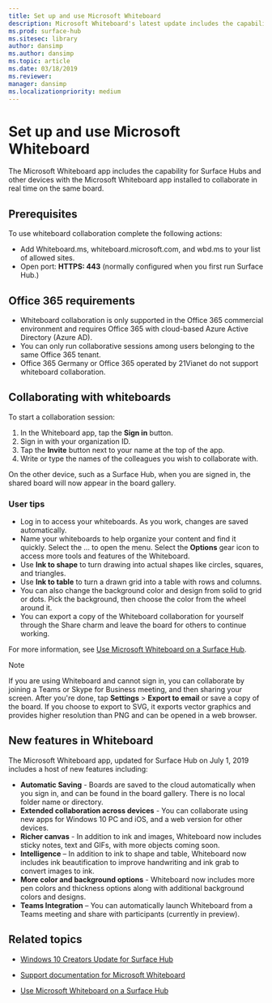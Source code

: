 ```yaml
---
title: Set up and use Microsoft Whiteboard
description: Microsoft Whiteboard's latest update includes the capability for two Surface Hubs to collaborate in real time on the same board.
ms.prod: surface-hub
ms.sitesec: library
author: dansimp
ms.author: dansimp
ms.topic: article
ms.date: 03/18/2019
ms.reviewer: 
manager: dansimp
ms.localizationpriority: medium
---
```


# Set up and use Microsoft Whiteboard

The Microsoft Whiteboard app includes the capability for Surface Hubs and other devices with the Microsoft Whiteboard app installed to collaborate in real time on the same board.

## Prerequisites

To use whiteboard collaboration complete the following actions:

- Add  Whiteboard.ms, whiteboard.microsoft.com, and wbd.ms to your list of allowed sites.
- Open port: **HTTPS: 443** (normally configured when you first run Surface Hub.)

## Office 365 requirements

- Whiteboard collaboration is only supported in the Office 365 commercial environment and requires Office 365 with cloud-based Azure Active Directory (Azure AD).
- You can only run collaborative sessions among users belonging to the same Office 365 tenant.
- Office 365 Germany or Office 365 operated by 21Vianet do not support whiteboard collaboration.

## Collaborating with whiteboards

To start a collaboration session:

1. In the Whiteboard app, tap the **Sign in** button.
2. Sign in with your organization ID.
3. Tap the **Invite** button next to your name at the top of the app.
4. Write or type the names of the colleagues you wish to collaborate with.

On the other device, such as a Surface Hub, when you are signed in, the shared board will now appear in the board gallery.

### User tips
- Log in to access your whiteboards. As you work, changes are saved automatically.
- Name your whiteboards to help organize your content and find it quickly. Select the … to open the menu. Select the **Options** gear icon to access more tools and features of the Whiteboard.
- Use **Ink to shape** to turn drawing into actual shapes like circles, squares, and triangles.
- Use **Ink to table** to turn a drawn grid into a table with rows and columns.
- You can also change the background color and design from solid to grid or dots. Pick the background, then choose the color from the wheel around it.
- You can export a copy of the Whiteboard collaboration for yourself through the Share charm and leave the board for others to continue working.

For more information, see [Use Microsoft Whiteboard on a Surface Hub](https://support.office.com/article/use-microsoft-whiteboard-on-a-surface-hub-5c594985-129d-43f9-ace5-7dee96f7621d).

> [!NOTE]
>  If you are using Whiteboard and cannot sign in, you can collaborate by joining a Teams or Skype for Business meeting, and then sharing your screen. After you're done, tap **Settings** > **Export to email** or save a copy of the board. If you choose to export to SVG, it exports vector graphics and provides higher resolution than PNG and can be opened in a web browser.

## New features in Whiteboard

The Microsoft Whiteboard app, updated for Surface Hub on July 1, 2019 includes a host of new features including:

- **Automatic Saving** - Boards are saved to the cloud automatically when you sign in, and can be found in the board gallery. There is no local folder name or directory.
- **Extended collaboration across devices** - You can collaborate using new apps for Windows 10 PC and iOS, and a web version for other devices.
- **Richer canvas** - In addition to ink and images, Whiteboard now includes sticky notes, text and GIFs, with more objects coming soon.
- **Intelligence** – In addition to ink to shape and table, Whiteboard now includes ink beautification to improve handwriting and ink grab to convert images to ink.
- **More color and background options** - Whiteboard now includes more pen colors and thickness options along with additional background colors and designs.
- **Teams Integration** – You can automatically launch Whiteboard from a Teams meeting and share with participants (currently in preview).


## Related topics

- [Windows 10 Creators Update for Surface Hub](https://www.microsoft.com/surface/support/surface-hub/windows-10-creators-update-surface-hub)

- [Support documentation for Microsoft Whiteboard](https://support.office.com/article/Whiteboard-Help-0c0f2aa0-b1bb-491c-b814-fd22de4d7c01)

- [Use Microsoft Whiteboard on a Surface Hub](https://support.office.com/article/use-microsoft-whiteboard-on-a-surface-hub-5c594985-129d-43f9-ace5-7dee96f7621d)
